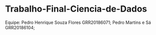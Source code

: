 # Trabalho-Final-Ciencia-de-Dados
Equipe:
Pedro Henrique Souza Flores GRR20186071;
Pedro Martins e Sá GRR20186104;
